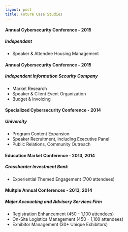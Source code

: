 ```yaml
---
layout: post
title: Future Case Studies
---
```


#### Annual Cybersecurity Conference - 2015
##### Independant
* Speaker & Attendee Housing Management 

#### Annual Cybersecurity Conference - 2015
##### Independent Information Security Company
* Market Research
* Speaker & Client Event Organization
* Budget & Invoicing 

#### Specialized Cybersecurity Conference - 2014
##### University
* Program Content Expansion 
* Speaker Recruitment, including Executive Panel
* Public Relations, Community Outreach

#### Education Market Conference - 2013, 2014
##### Crossborder Investment Bank
* Experiential Themed Engagement (700 attendees)

#### Multple Annual Conferences - 2013, 2014
##### Major Accounting and Advisory Services Firm 
* Registration Enhancement (450 - 1,100 attendees)
* On-Site Logistics Management (450 - 1,100 attendees)
* Exhibitor Management (30+ Unique Exhibitors)
